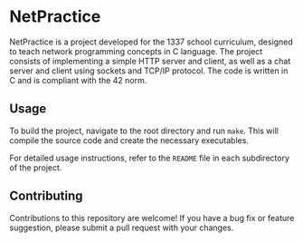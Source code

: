 # NetPractice

NetPractice is a project developed for the 1337 school curriculum, designed to teach network programming concepts in C language. The project consists of implementing a simple HTTP server and client, as well as a chat server and client using sockets and TCP/IP protocol. The code is written in C and is compliant with the 42 norm. 

## Usage

To build the project, navigate to the root directory and run `make`. This will compile the source code and create the necessary executables. 

For detailed usage instructions, refer to the `README` file in each subdirectory of the project. 

## Contributing

Contributions to this repository are welcome! If you have a bug fix or feature suggestion, please submit a pull request with your changes. 

